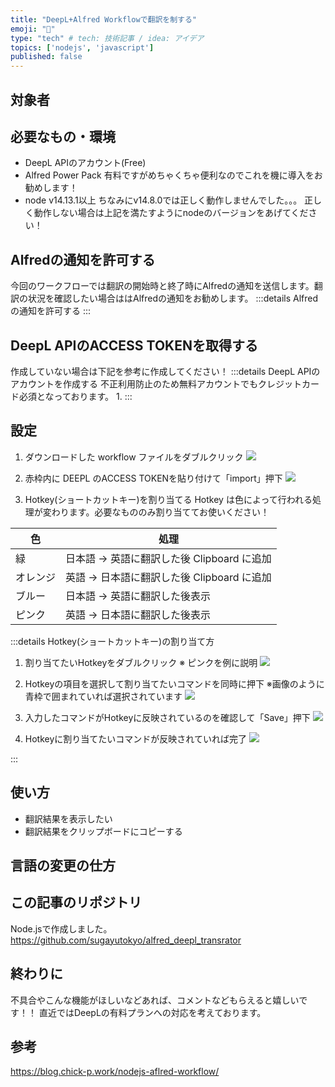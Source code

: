 ```yaml
---
title: "DeepL+Alfred Workflowで翻訳を制する"
emoji: "🤖"
type: "tech" # tech: 技術記事 / idea: アイデア
topics: ['nodejs', 'javascript']
published: false
---
```


## 対象者

## 必要なもの・環境
* DeepL APIのアカウント(Free)
* Alfred Power Pack
有料ですがめちゃくちゃ便利なのでこれを機に導入をお勧めします！
* node v14.13.1以上
ちなみにv14.8.0では正しく動作しませんでした。。。
正しく動作しない場合は上記を満たすようにnodeのバージョンをあげてください！
## Alfredの通知を許可する
今回のワークフローでは翻訳の開始時と終了時にAlfredの通知を送信します。翻訳の状況を確認したい場合ははAlfredの通知をお勧めします。
:::details Alfredの通知を許可する
:::
## DeepL APIのACCESS TOKENを取得する
作成していない場合は下記を参考に作成してください！
:::details DeepL APIのアカウントを作成する
不正利用防止のため無料アカウントでもクレジットカード必須となっております。
1. 
:::
## 設定
1. ダウンロードした workflow ファイルをダブルクリック
![](https://i.gyazo.com/5297a04eba8b83a385578f097656131f.png)

2. 赤枠内に DEEPL のACCESS TOKENを貼り付けて「import」押下
![](https://i.gyazo.com/5b2379b1b28aea65a6b62adacb47ddb7.png)

3. Hotkey(ショートカットキー)を割り当てる
Hotkey は色によって行われる処理が変わります。必要なもののみ割り当ててお使いください！

| 色   | 処理                                   |
|------|--------------------------------------|
| 緑   | 日本語 → 英語に翻訳した後 Clipboard に追加 |
| オレンジ | 英語 → 日本語に翻訳した後 Clipboard に追加 |
| ブルー  | 日本語 → 英語に翻訳した後表示             |
| ピンク  | 英語 → 日本語に翻訳した後表示             |

:::details Hotkey(ショートカットキー)の割り当て方
1. 割り当てたいHotkeyをダブルクリック
※ ピンクを例に説明
![](https://i.gyazo.com/0f8ed607ae15819b6db516d2f9e329ac.png)

2. Hotkeyの項目を選択して割り当てたいコマンドを同時に押下
※画像のように青枠で囲まれていれば選択されています
![](https://i.gyazo.com/d18474cf4e99378433b7c48a2ed2bf5e.png)

3. 入力したコマンドがHotkeyに反映されているのを確認して「Save」押下
![](https://i.gyazo.com/4c9e887271c0016d37f795e8d6fb0940.png)

4. Hotkeyに割り当てたいコマンドが反映されていれば完了
![](https://i.gyazo.com/8224c20ae6f3e901a4acfe4b4cef8ef9.png)

:::

## 使い方
* 翻訳結果を表示したい
* 翻訳結果をクリップボードにコピーする

## 言語の変更の仕方

## この記事のリポジトリ
Node.jsで作成しました。
https://github.com/sugayutokyo/alfred_deepl_transrator

## 終わりに
不具合やこんな機能がほしいなどあれば、コメントなどもらえると嬉しいです！！
直近ではDeepLの有料プランへの対応を考えております。

## 参考
https://blog.chick-p.work/nodejs-aflred-workflow/